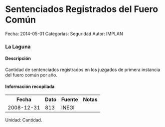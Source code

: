 Sentenciados Registrados del Fuero Común
=====

Fecha: 2014-05-01
Categorías: Seguridad
Autor: IMPLAN

### La Laguna

#### Descripción

Cantidad de sentenciados registrados en los juzgados de primera instancia del fuero común por año.

#### Información recopilada

<table class="table table-hover table-bordered">
  <tr><th>Fecha</th><th>Dato</th><th>Fuente</th><th>Notas</th></tr>
  <tr><td>2008-12-31</td><td>813</td><td>INEGI</td><td></td></tr>
</table>

Unidad: Cantidad.
